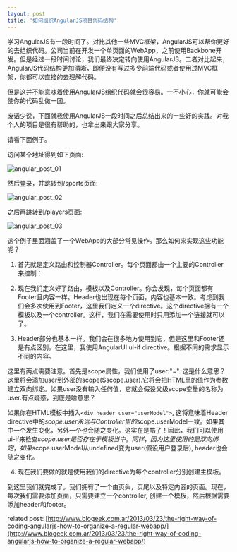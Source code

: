 ```yaml
---
layout: post
title: '如何组织AngularJS项目代码结构'
---
```


学习AngularJS有一段时间了。对比其他一些MVC框架，AngularJS可以帮你更好的去组织代码。公司当前在开发一个单页面的WebApp，之前使用Backbone开发。但是经过一段时间讨论，我们最终决定转向使用AngularJS。二者对比起来，AngularJS代码结构更加清晰，即便没有写过多少前端代码或者使用过MVC框架，你都可以直接的去理解代码。

但是这并不能意味着使用AngularJS组织代码就会很容易。一不小心，你就可能会使你的代码乱做一团。

废话少说，下面就我使用AngularJS一段时间之后总结出来的一些好的实践。对我个人的项目是很有帮助的，也拿出来跟大家分享。

请看下面例子。

访问某个地址得到如下页面:

![angular_post_01](https://raw.github.com/xufeng123/xufeng123.github.com/master/images/angular_post_01.png)

然后登录，并跳转到/sports页面:

![angular_post_02](https://raw.github.com/xufeng123/xufeng123.github.com/master/images/angular_post_02.png)

之后再跳转到/players页面:

![angular_post_03](https://raw.github.com/xufeng123/xufeng123.github.com/master/images/angular_post_03.png)

这个例子里面涵盖了一个WebApp的大部分常见操作。那么如何来实现这些功能呢？

1) 首先就是定义路由和控制器Controller。每个页面都由一个主要的Controller来控制：

<script src="https://gist.github.com/xufeng123/5487373.js"></script>

2) 现在我们定义好了路由，模板以及Controller。你会发现，每个页面都有Footer且内容一样。Header也出现在每个页面，内容也基本一致。考虑到我们会多次使用到Footer，这里我们定义一个directive。这个directive拥有一个模板以及一个controller。这样，我们在需要使用时只用添加一个链接就可以了。

<script src="https://gist.github.com/xufeng123/5487466.js"></script>

3) Header部分也基本一样。我们会在很多地方使用到它，但是这里和Footer还是有点区别。在这里，我使用AngularUI ui-if directive。根据不同的需求显示不同的内容。

<script src="https://gist.github.com/xufeng123/5487504.js"></script>

这里有两点需要注意。首先是scope属性，我们使用了user:"=". 这是什么意思？这里将会添加user到外部的scope($scope.user).它将会把HTML里的值作为参数建立双向绑定。如果user没有输入任何值，它就会假设父级scope变量的名称为user.有点疑惑，到底是啥意思？

如果你在HTML模板中插入`<div header user="userModel">`, 这将意味着Header directive中的$scope.user永远与Controller里的$scope.userModel一致。如果其中一个发生变化，另外一个也会随之变化。这实在是酷了！因此，我们可以使用ui-if来检查$scope.user是否存在于模板当中。同样，因为这里使用的是双向绑定，如果$scope.userModel从undefined变为user(假设用户登录后), header也会随之变化。

4) 现在我们要做的就是使用我们的directive为每个controller分别创建主模板。

<script src="https://gist.github.com/xufeng123/5487885.js"></script>

到这里我们就完成了。我们拥有了一个由页头，页尾以及特定内容的页面。现在，每次我们需要添加页面，只需要建立一个controller, 创建一个模板，然后根据需要添加header和footer。

related post: [http://www.blogeek.com.ar/2013/03/23/the-right-way-of-coding-angularjs-how-to-organize-a-regular-webapp/](http://www.blogeek.com.ar/2013/03/23/the-right-way-of-coding-angularjs-how-to-organize-a-regular-webapp/)
